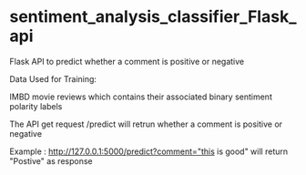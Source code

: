 # sentiment_analysis_classifier_Flask_api
Flask API to predict whether a comment is positive or negative   

Data Used for Training: 

IMBD movie reviews which contains their associated binary
sentiment polarity labels

The API get request /predict
will retrun whether a comment is positive or negative 

Example : http://127.0.0.1:5000/predict?comment="this is good"
will return "Postive" as response 

